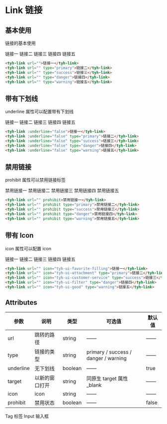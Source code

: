 # Link 链接

## 基本使用

链接的基本使用

<tyh-link url="">链接一</tyh-link>
<tyh-link url="" type="primary">链接二</tyh-link>
<tyh-link url="" type="success">链接三</tyh-link>
<tyh-link url="" type="danger">链接四</tyh-link>
<tyh-link url="" type="warning">链接五</tyh-link>

```html
<tyh-link url="">链接一</tyh-link>
<tyh-link url="" type="primary">链接二</tyh-link>
<tyh-link url="" type="success">链接三</tyh-link>
<tyh-link url="" type="danger">链接四</tyh-link>
<tyh-link url="" type="warning">链接五</tyh-link>
```

## 带有下划线

underline 属性可以配置带有下划线

<tyh-link :underline="false">链接一</tyh-link>
<tyh-link :underline="false" type="primary">链接二</tyh-link>
<tyh-link :underline="false" type="success">链接三</tyh-link>
<tyh-link :underline="false" type="danger">链接四</tyh-link>
<tyh-link :underline="false" type="warning">链接五</tyh-link>

```html
<tyh-link :underline="false">链接一</tyh-link>
<tyh-link :underline="false" type="primary">链接二</tyh-link>
<tyh-link :underline="false" type="success">链接三</tyh-link>
<tyh-link :underline="false" type="danger">链接四</tyh-link>
<tyh-link :underline="false" type="warning">链接五</tyh-link>
```

## 禁用链接

prohibit 属性可以禁用链接标签

<tyh-link url="" prohibit>禁用链接一</tyh-link>
<tyh-link url="" prohibit type="primary">禁用链接二</tyh-link>
<tyh-link url="" prohibit type="success">禁用链接三</tyh-link>
<tyh-link url="" prohibit type="danger">禁用链接四</tyh-link>
<tyh-link url="" prohibit type="warning">禁用链接五</tyh-link>

```html
<tyh-link url="" prohibit>禁用链接一</tyh-link>
<tyh-link url="" prohibit type="primary">禁用链接二</tyh-link>
<tyh-link url="" prohibit type="success">禁用链接三</tyh-link>
<tyh-link url="" prohibit type="danger">禁用链接四</tyh-link>
<tyh-link url="" prohibit type="warning">禁用链接五</tyh-link>
```

## 带有 Icon

icon 属性可以配置 icon

<tyh-link url="" icon="tyh-ui-favorite-filling">链接一</tyh-link>
<tyh-link url="" icon="tyh-ui-attachment" type="primary">链接二</tyh-link>
<tyh-link url="" icon="tyh-ui-customer-service" type="success">链接三</tyh-link>
<tyh-link url="" icon="tyh-ui-filter" type="danger">链接四</tyh-link>
<tyh-link url="" icon="tyh-ui-good" type="warning">链接五</tyh-link>

```html
<tyh-link url="" icon="tyh-ui-favorite-filling">链接一</tyh-link>
<tyh-link url="" icon="tyh-ui-attachment" type="primary">链接二</tyh-link>
<tyh-link url="" icon="tyh-ui-customer-service" type="success">链接三</tyh-link>
<tyh-link url="" icon="tyh-ui-filter" type="danger">链接四</tyh-link>
<tyh-link url="" icon="tyh-ui-good" type="warning">链接五</tyh-link>
```

## Attributes

| 参数      | 说明           | 类型    | 可选值                               | 默认值 |
| --------- | -------------- | ------- | ------------------------------------ | ------ |
| url       | 跳转的路径     | string  | ——                                   | ——     |
| type      | 链接的类型     | string  | primary / success / danger / warning | ——     |
| underline | 无下划线       | boolean | ——                                   | true   |
| target    | 以新的窗口打开 | string  | 同原生 target 属性 \_blank           | ——     |
| icon      | icon           | string  | ——                                   | ——     |
| prohibit  | 禁用状态       | boolean | ——                                   | false  |

<tyh-turn-page style="margin: 50px 0">
  <tyh-turn-page-item direction="left" url="/component/tag">
    Tag 标签
  </tyh-turn-page-item>
  <tyh-turn-page-item direction="right" url="/component/input">
    Input 输入框
  </tyh-turn-page-item>
</tyh-turn-page>
